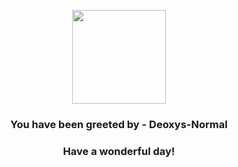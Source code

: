 <p align="center">
    <img src="https://raw.githubusercontent.com/PokeAPI/sprites/master/sprites/pokemon/386.png" width="150" height="150">
</p>
<h3 align="center">You have been greeted by - <b>Deoxys-Normal</b></h3>
<h3 align="center">Have a wonderful day!</h3>
